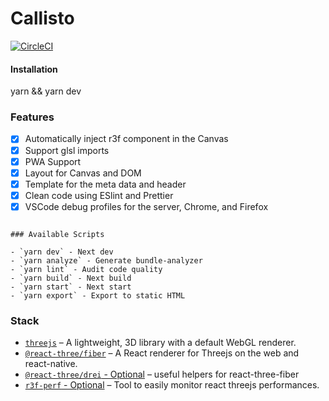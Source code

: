 # Callisto

[![CircleCI](https://circleci.com/gh/SILVA-DIGITAL/callisto.svg?style=shield&circle-token=7d48d3d0a7481323a6b7848006dde5d0421018fa)](https://app.circleci.com/pipelines/github/SILVA-DIGITAL/callisto)

#### Installation

yarn && yarn dev

### Features

- [x] Automatically inject r3f component in the Canvas
- [x] Support glsl imports
- [x] PWA Support
- [x] Layout for Canvas and DOM
- [x] Template for the meta data and header
- [x] Clean code using ESlint and Prettier
- [x] VSCode debug profiles for the server, Chrome, and Firefox

```

### Available Scripts

- `yarn dev` - Next dev
- `yarn analyze` - Generate bundle-analyzer
- `yarn lint` - Audit code quality
- `yarn build` - Next build
- `yarn start` - Next start
- `yarn export` - Export to static HTML

```

### Stack

- [`threejs`](https://github.com/mrdoob/three.js/) &ndash; A lightweight, 3D library with a default WebGL renderer.
- [`@react-three/fiber`](https://github.com/pmndrs/react-three-fiber) &ndash; A React renderer for Threejs on the web and react-native.
- [`@react-three/drei` - Optional](https://github.com/pmndrs/drei) &ndash; useful helpers for react-three-fiber
- [`r3f-perf` - Optional](https://github.com/RenaudRohlinger/r3f-perf) &ndash; Tool to easily monitor react threejs performances.
